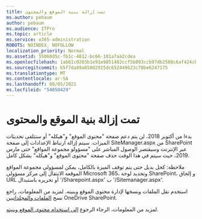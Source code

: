 ```yaml
---
title: تمت إزالة بنية الموقع والمحتوى
ms.author: pebaum
author: pebaum
ms.audience: ITPro
ms.topic: article
ms.service: o365-administration
ROBOTS: NOINDEX, NOFOLLOW
localization_priority: Normal
ms.assetid: 55060d5c-fb1c-4812-bc66-181a7aa2cdea
ms.openlocfilehash: 1ab61c0203b1e91e9851482ccf5b093ccb97db2588c6af424cbf24c51e7fbcda
ms.sourcegitcommit: b5f7da89a650d2915dc652449623c78be6247175
ms.translationtype: MT
ms.contentlocale: ar-SA
ms.lasthandoff: 08/05/2021
ms.locfileid: "54050429"
---
```

# <a name="site-and-content-structure-removed"></a>تمت إزالة بنية الموقع والمحتوى

بدءا من أكتوبر 2018، لن يتم دعم صفحة "محتوى الموقع" و"هيكله" أو ستتلقى تحديثات الميزات. سيتم إزالة ارتباط الإعدادات إلى صفحة SiteManager.aspx من SharePoint عبر الإنترنت وسيقتصر الوصول المباشر على "مسؤولو مجموعة المواقع" حتى مارس 2019، حيث سيتم في هذا الوقت حذف صفحة "محتوى الموقع" و"هيكله" بشكل كامل. 

ملاحظة: كحل بديل حتى يتم توقف الميزة بالكامل، يمكن لمسؤولي مجموعة المواقع الموقعة الانتقال إلى مركز مسؤولي Microsoft 365، وتحديد لوحة SharePoint، و إلحاق URL أو تحريره باستبدال '/Sharepoint.aspx' ب '/Sitemanager.aspx'. 


استخدم نقل الملفات ونسخها لإدارة محتوى الموقع وبنيته. لمزيد من المعلومات، راجع نسخ [الملفات والمجلدات](https://support.office.com/article/copy-files-and-folders-between-onedrive-and-sharepoint-sites-67a6323e-7fd4-4254-99a8-35613492a82f)بين OneDrive SharePoint. 

لمزيد من المعلومات، الرجاء الرجوع [إلى استخدام محتوى الموقع وبنيته](https://support.office.com/article/Work-with-site-content-and-structure-30fcaad9-02b1-4347-8b03-e1ccc5a4c19f).
